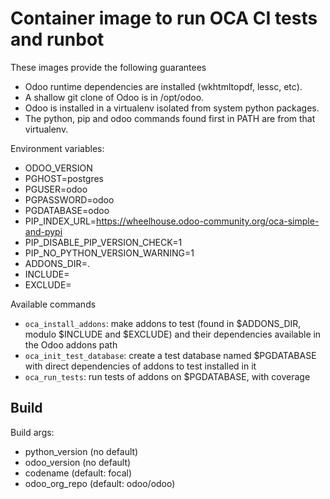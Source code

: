 # Container image to run OCA CI tests and runbot

These images provide the following guarantees

- Odoo runtime dependencies are installed (wkhtmltopdf, lessc, etc).
- A shallow git clone of Odoo is in /opt/odoo.
- Odoo is installed in a virtualenv isolated from system python packages.
- The python, pip and odoo commands found first in PATH are from that
  virtualenv.

Environment variables:

- ODOO_VERSION
- PGHOST=postgres
- PGUSER=odoo
- PGPASSWORD=odoo
- PGDATABASE=odoo
- PIP_INDEX_URL=https://wheelhouse.odoo-community.org/oca-simple-and-pypi
- PIP_DISABLE_PIP_VERSION_CHECK=1
- PIP_NO_PYTHON_VERSION_WARNING=1
- ADDONS_DIR=.
- INCLUDE=
- EXCLUDE=

Available commands

- `oca_install_addons`: make addons to test (found in $ADDONS_DIR, modulo
  $INCLUDE and $EXCLUDE) and their dependencies available in the Odoo addons
  path
- `oca_init_test_database`: create a test database named $PGDATABASE with
  direct dependencies of addons to test installed in it
- `oca_run_tests`: run tests of addons on $PGDATABASE, with coverage

## Build

Build args:

- python_version (no default)
- odoo_version (no default)
- codename (default: focal)
- odoo_org_repo (default: odoo/odoo)
